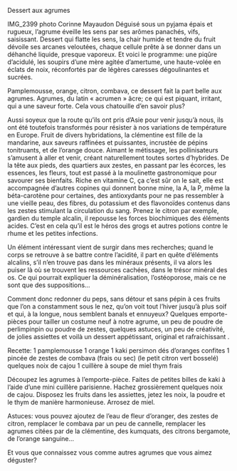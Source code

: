 Dessert aux agrumes


IMG_2399                                           photo Corinne Mayaudon
Déguisé sous un pyjama épais et rugueux, l’agrume éveille les sens par ses arômes panachés, vifs, saisissant. Dessert qui flatte les sens, la chair humide et tendre du fruit dévoile ses arcanes veloutées, chaque cellule prête à se donner dans un déhanché liquide, presque vaporeux.
Et voici le programme: une piqûre d’acidulé, les soupirs d’une mère agitée d’amertume, une haute-volée en éclats de noix, réconfortés par de légères caresses dégoulinantes et sucrées.

Pamplemousse, orange, citron, combava, ce dessert fait la part belle aux agrumes.
Agrumes, du latin « acrumen » âcre; ce qui est piquant, irritant, qui a une saveur forte.
Cela vous chatouille d’en savoir plus?

Aussi soyeux que la route qu’ils ont pris d’Asie pour venir jusqu’à nous, ils ont été toutefois transformés pour résister à nos variations de température en Europe.
Fruit de divers hybridations, la clémentine est fille de la mandarine, aux saveurs raffinées et puissantes, incrustée de pépins tonitruants, et de l’orange douce. Aimant le métissage, les pollinisateurs s’amusent à aller et venir, créant naturellement toutes sortes d’hybrides.
De la tête aux pieds, des quartiers aux zestes, en passant par les écorces, les essences, les fleurs, tout est passé à la moulinette gastronomique pour savourer ses bienfaits.
Riche en vitamine C, ça c’est sûr on le sait, elle est accompagnée d’autres copines qui donnent bonne mine, la A, la P, même la béta-carotène pour certaines, des antioxydants pour ne pas ressembler à une vieille peau, des fibres, du potassium et des flavonoïdes contenus dans les zestes stimulant la circulation du sang.
Prenez le citron par exemple, gardien du temple alcalin, il repousse les forces biochimiques des éléments acides. C’est en cela qu’il est le héros des grogs et autres potions contre le rhume et les petites infections.

Un élément intéressant vient de surgir dans mes recherches; quand le corps se retrouve à se battre contre l’acidité, il part en quête d’éléments alcalins, s’il n’en trouve pas dans les minéraux présents, il va alors les puiser là où se trouvent les ressources cachées, dans le trésor minéral des os. Ce qui pourrait expliquer la déminéralisation, l’ostéoporose, mais ce ne sont que des suppositions…

Comment donc redonner du peps, sans détour et sans pépin à ces fruits que l’on a constamment sous le nez, qu’on voit tout l’hiver jusqu’à plus soif et qui, à la longue, nous semblent banals et ennuyeux?
Quelques emporte-pièces pour tailler un costume neuf à notre agrume, un peu de poudre de perlimpinpin ou poudre de zestes, quelques astuces, un peu de créativité, de jolies assiettes et voilà un dessert appétissant, original et rafraichissant .

Recette:
1 pamplemousse
1 orange
1 kaki persimon
dés d’oranges confites
1 pincée de zestes de combava (frais ou sec) (le petit citron vert bosselé)
quelques noix de cajou
1 cuillère à soupe de miel
thym frais

Découpez les agrumes à l’emporte-pièce.
Faites de petites billes de kaki à l’aide d’une mini cuillère parisienne.
Hachez grossièrement quelques noix de cajou.
Disposez les fruits dans les assiettes, jetez les noix, la poudre et le thym de manière harmonieuse.
Arrosez de miel.

Astuces: vous pouvez ajoutez de l’eau de fleur d’oranger, des zestes de citron, remplacer le combava par un peu de cannelle, remplacer les agrumes citées par de la clémentine, des kumquats, des citrons bergamote, de l’orange sanguine…

Et vous que connaissez vous comme autres agrumes que vous aimez déguster?